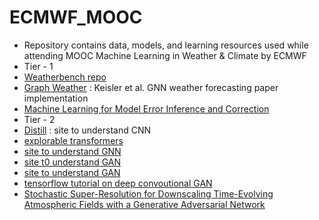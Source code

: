 # ECMWF_MOOC
- Repository contains data, models, and learning resources used while attending MOOC Machine Learning in Weather &amp; Climate by ECMWF
- Tier - 1
- [Weatherbench repo](https://github.com/pangeo-data/WeatherBench)
- [Graph Weather](https://github.com/openclimatefix/graph_weather) : Keisler et al. GNN weather forecasting paper implementation
- [Machine Learning for Model Error Inference and Correction](https://arxiv.org/pdf/2210.13817.pdf)
- Tier - 2
- [Distill](https://distill.pub/) : site to understand CNN
- [explorable transformers](https://huggingface.co/exbert/?model=bert-base-cased&modelKind=bidirectional&sentence=The%20girl%20ran%20to%20a%20local%20pub%20to%20escape%20the%20din%20of%20her%20city.&layer=0&heads=..0,1,2,3,4,5,6,7,8,9,10,11&threshold=0.7&tokenInd=null&tokenSide=null&maskInds=..&hideClsSep=true)
- [site to understand GNN](https://distill.pub/2021/gnn-intro/)
- [site t0 understand GAN](https://jalammar.github.io/)
- [site to understand GAN](https://jleinonen.github.io/2019/09/05/gan-elements-1.html)
- [tensorflow tutorial on deep convoutional GAN](https://www.tensorflow.org/tutorials/generative/dcgan)
- [Stochastic Super-Resolution for Downscaling Time-Evolving Atmospheric Fields with a Generative Adversarial Network](https://arxiv.org/abs/2005.10374)
